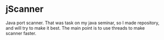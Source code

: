 jScanner
========

Java port scanner. That was task on my java seminar, so I made repository, and will try to make it best. The main point is to use threads to make scanner faster. 
